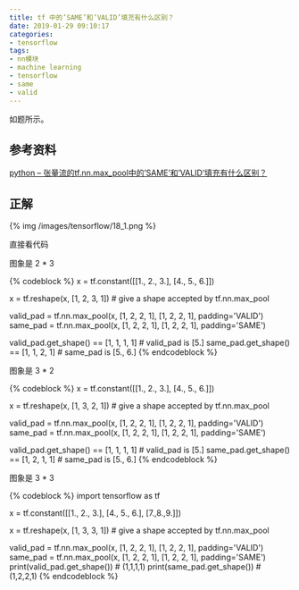 ```yaml
---
title: tf 中的’SAME’和’VALID’填充有什么区别？
date: 2019-01-29 09:10:17
categories:
- tensorflow
tags:
- nn模块
- machine learning
- tensorflow
- same
- valid
---
```

如题所示。

<!-- more -->

## 参考资料

[python – 张量流的tf.nn.max_pool中的’SAME’和’VALID’填充有什么区别？](https://codeday.me/bug/20180130/126838.html)

## 正解

{% img /images/tensorflow/18_1.png %}

直接看代码

图象是 2 * 3

{% codeblock %}
x = tf.constant([[1., 2., 3.],
				[4., 5., 6.]])

x = tf.reshape(x, [1, 2, 3, 1])  # give a shape accepted by tf.nn.max_pool

valid_pad = tf.nn.max_pool(x, [1, 2, 2, 1], [1, 2, 2, 1], padding='VALID')
same_pad = tf.nn.max_pool(x, [1, 2, 2, 1], [1, 2, 2, 1], padding='SAME')

valid_pad.get_shape() == [1, 1, 1, 1]  # valid_pad is [5.]
same_pad.get_shape() == [1, 1, 2, 1]   # same_pad is  [5., 6.]
{% endcodeblock %}

图象是 3 * 2

{% codeblock %}
x = tf.constant([[1., 2., 3.],
				[4., 5., 6.]])

x = tf.reshape(x, [1, 3, 2, 1])  # give a shape accepted by tf.nn.max_pool

valid_pad = tf.nn.max_pool(x, [1, 2, 2, 1], [1, 2, 2, 1], padding='VALID')
same_pad = tf.nn.max_pool(x, [1, 2, 2, 1], [1, 2, 2, 1], padding='SAME')

valid_pad.get_shape() == [1, 1, 1, 1]  # valid_pad is [5.]
same_pad.get_shape() == [1, 2, 1, 1]   # same_pad is  [5., 6.]
{% endcodeblock %}

图象是 3 * 3

{% codeblock %}
import tensorflow as tf

x = tf.constant([[1., 2., 3.],
				[4., 5., 6.],
				[7.,8.,9.]])

x = tf.reshape(x, [1, 3, 3, 1])  # give a shape accepted by tf.nn.max_pool

valid_pad = tf.nn.max_pool(x, [1, 2, 2, 1], [1, 2, 2, 1], padding='VALID')
same_pad = tf.nn.max_pool(x, [1, 2, 2, 1], [1, 2, 2, 1], padding='SAME')
print(valid_pad.get_shape()) # (1,1,1,1)
print(same_pad.get_shape()) # (1,2,2,1)
{% endcodeblock %}




